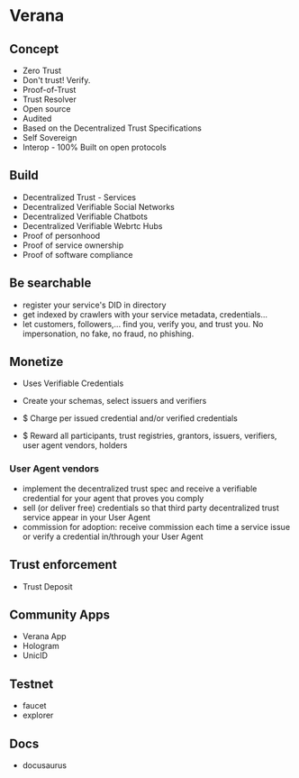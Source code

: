 # Verana

## Concept

- Zero Trust
- Don't trust! Verify.
- Proof-of-Trust
- Trust Resolver
- Open source
- Audited
- Based on the Decentralized Trust Specifications
- Self Sovereign
- Interop - 100% Built on open protocols

## Build

- Decentralized Trust - Services
- Decentralized Verifiable Social Networks
- Decentralized Verifiable Chatbots
- Decentralized Verifiable Webrtc Hubs
- Proof of personhood
- Proof of service ownership
- Proof of software compliance

## Be searchable

- register your service's DID in directory
- get indexed by crawlers with your service metadata, credentials...
- let customers, followers,... find you, verify you, and trust you. No impersonation, no fake, no fraud, no phishing.

## Monetize

- Uses Verifiable Credentials

- Create your schemas, select issuers and verifiers
- $ Charge per issued credential and/or verified credentials
- $ Reward all participants, trust registries, grantors, issuers, verifiers, user agent vendors, holders

### User Agent vendors

- implement the decentralized trust spec and receive a verifiable credential for your agent that proves you comply
- sell (or deliver free) credentials so that third party decentralized trust service appear in your User Agent
- commission for adoption: receive commission each time a service issue or verify a credential in/through your User Agent


## Trust enforcement

- Trust Deposit

## Community Apps

- Verana App
- Hologram
- UnicID

## Testnet

- faucet
- explorer

## Docs

- docusaurus


